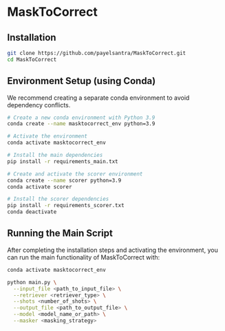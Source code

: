 # MaskToCorrect
## Installation

   ```bash
   git clone https://github.com/payelsantra/MaskToCorrect.git
   cd MaskToCorrect
```
## Environment Setup (using Conda)

We recommend creating a separate conda environment to avoid dependency conflicts.

```bash
# Create a new conda environment with Python 3.9
conda create --name masktocorrect_env python=3.9

# Activate the environment
conda activate masktocorrect_env

# Install the main dependencies
pip install -r requirements_main.txt

# Create and activate the scorer environment
conda create --name scorer python=3.9
conda activate scorer

# Install the scorer dependencies
pip install -r requirements_scorer.txt
conda deactivate 
```
## Running the Main Script

After completing the installation steps and activating the environment, you can run the main functionality of MaskToCorrect with:

```bash
conda activate masktocorrect_env

python main.py \
  --input_file <path_to_input_file> \
  --retriever <retriever_type> \
  --shots <number_of_shots> \
  --output_file <path_to_output_file> \
  --model <model_name_or_path> \
  --masker <masking_strategy>
